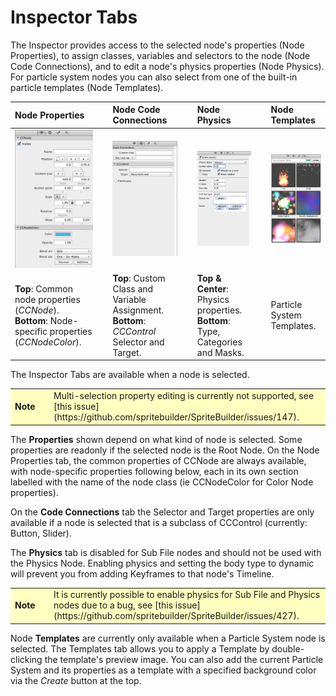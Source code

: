 # Inspector Tabs

The Inspector provides access to the selected node's properties (Node Properties), to assign classes, variables and selectors to the node (Node Code Connections), and to edit a node's physics properties (Node Physics). For particle system nodes you can also select from one of the built-in particle templates (Node Templates).

**Node Properties** | &nbsp; | **Node Code Connections** | &nbsp; | **Node Physics** | &nbsp; | **Node Templates**
:- | :- | :- | :- | :- | :- | :-
![Properties](inspector-item-properties-thumbnail.png "Node Properties") | &nbsp; | ![Code Connections](inspector-item-code-connections-thumbnail.png "Code Connections") | &nbsp; | ![Physics](inspector-item-physics-thumbnail.png "Physics Properties") | &nbsp; | ![Templates](inspector-item-templates-thumbnail.png "Particle System Templates")
**Top**: Common node properties (*CCNode*). <br/>**Bottom**: Node-specific properties (*CCNodeColor*). | &nbsp; | **Top**: Custom Class and Variable Assignment. <br/>**Bottom**: *CCControl* Selector and Target. | &nbsp; | **Top & Center**: Physics properties.<br/>**Bottom**: Type, Categories and Masks. | &nbsp; | Particle System Templates.
 
The Inspector Tabs are available when a node is selected. 

<table border="0"><tr><td width="48px" bgcolor="#ffffc0"><strong>Note</strong></td><td bgcolor="#ffffc0">
Multi-selection property editing is currently not supported, see [this issue](https://github.com/spritebuilder/SpriteBuilder/issues/147).
</td></tr></table>

The **Properties** shown depend on what kind of node is selected. Some properties are readonly if the selected node is the Root Node. On the Node Properties tab, the common properties of CCNode are always available, with node-specific properties following below, each in its own section labelled with the name of the node class (ie CCNodeColor for Color Node properties).

On the **Code Connections** tab the Selector and Target properties are only available if a node is selected that is a subclass of CCControl (currently: Button, Slider).

The **Physics** tab is disabled for Sub File nodes and should not be used with the Physics Node. Enabling physics and setting the body type to dynamic will prevent you from adding Keyframes to that node's Timeline.

<table border="0"><tr><td width="48px" bgcolor="#ffffc0"><strong>Note</strong></td><td bgcolor="#ffffc0">
It is currently possible to enable physics for Sub File and Physics nodes due to a bug, see [this issue](https://github.com/spritebuilder/SpriteBuilder/issues/427).
</td></tr></table>

Node **Templates** are currently only available when a Particle System node is selected. The Templates tab allows you to apply a Template by double-clicking the template's preview image. You can also add the current Particle System and its properties as a template with a specified background color via the *Create* button at the top.
